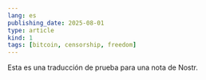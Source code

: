 ```yaml
---
lang: es
publishing_date: 2025-08-01
type: article
kind: 1
tags: [bitcoin, censorship, freedom]
---
```

Esta es una traducción de prueba para una nota de Nostr.
